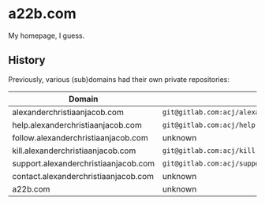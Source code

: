 # a22b.com

My homepage, I guess.

## History

Previously, various (sub)domains had their own private repositories:

| Domain                               | Repository                                                    |
|--------------------------------------|---------------------------------------------------------------|
| alexanderchristiaanjacob.com         | `git@gitlab.com:acj/alexanderchristiaanjacob.com.git`         |
| help.alexanderchristiaanjacob.com    | `git@gitlab.com:acj/help.alexanderchristiaanjacob.com.git`    |
| follow.alexanderchristiaanjacob.com  | unknown                                                       |
| kill.alexanderchristiaanjacob.com    | `git@gitlab.com:acj/kill.alexanderchristiaanjacob.com.git`    |
| support.alexanderchristiaanjacob.com | `git@gitlab.com:acj/support.alexanderchristiaanjacob.com.git` |
| contact.alexanderchristiaanjacob.com | unknown                                                       |
| a22b.com                             | unknown                                                       |
